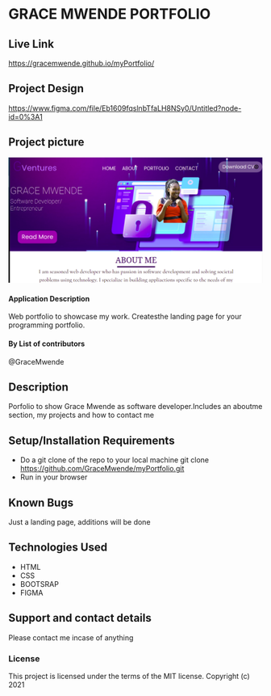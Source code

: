 # GRACE MWENDE PORTFOLIO

## Live Link

https://gracemwende.github.io/myPortfolio/

## Project Design

https://www.figma.com/file/Eb1609fqslnbTfaLH8NSy0/Untitled?node-id=0%3A1

## Project picture

<img src="images/project-screenshot.png" alt="MarineGEO circle logo" />

#### Application Description

Web portfolio to showcase my work.
Createsthe landing page for your programming portfolio.

#### By **List of contributors**

@GraceMwende

## Description

Porfolio to show Grace Mwende as software developer.Includes an aboutme section, my projects and how to contact me

## Setup/Installation Requirements

- Do a git clone of the repo to your local machine
  git clone https://github.com/GraceMwende/myPortfolio.git
- Run in your browser

## Known Bugs

Just a landing page, additions will be done

## Technologies Used

- HTML
- CSS
- BOOTSRAP
- FIGMA

## Support and contact details

Please contact me incase of anything

### License

This project is licensed under the terms of the MIT license.
Copyright (c) 2021
